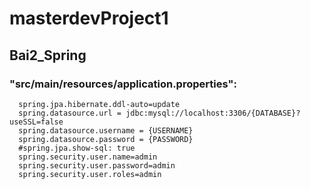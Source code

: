 # masterdevProject1
## Bai2_Spring
###  "src/main/resources/application.properties":
```
  spring.jpa.hibernate.ddl-auto=update
  spring.datasource.url = jdbc:mysql://localhost:3306/{DATABASE}?useSSL=false
  spring.datasource.username = {USERNAME}
  spring.datasource.password = {PASSWORD}
  #spring.jpa.show-sql: true
  spring.security.user.name=admin
  spring.security.user.password=admin
  spring.security.user.roles=admin
```

